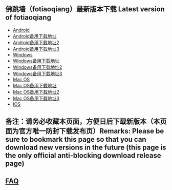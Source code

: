 
## 佛跳墙（fotiaoqiang）最新版本下载 Latest version of fotiaoqiang
- <a href="https://getfotiaoqiang.cf/downloads/2.7.5/fotiaoqiang-v2.7.5-1.apk"> Android </a>
- <a href="https://s3.amazonaws.com/fotiaoqiang/fotiaoqiang-v2.7.5-1.apk"> Android备用下载地址 </a>
- <a href="https://gitlab.com/fotiaoqiang/download/-/blob/master/fotiaoqiang-v2.7.5-1.apk"> Android备用下载地址2 </a>
- <a href="https://github.com/getfotiaoqiang/download/releases/download/V2.7.5/fotiaoqiang-v2.7.5-1.apk"> Android备用下载地址3 </a>
- <a href="https://getfotiaoqiang.cf/downloads/2.7.6/fotiaoqiang-2.7.6-1-Setup.exe"> Windows </a>
- <a href="https://s3.amazonaws.com/fotiaoqiang/fotiaoqiang-2.7.6-1-Setup.exe"> Windows备用下载地址 </a>
- <a href="https://gitlab.com/fotiaoqiang/download/-/blob/master/fotiaoqiang-2.7.6-1-Setup.exe"> Windows备用下载地址2 </a>
- <a href="https://github.com/getfotiaoqiang/download/releases/download/V2.7.6/fotiaoqiang-2.7.6-1-Setup.exe"> Windows备用下载地址3 </a>
- <a href="https://getfotiaoqiang.cf/downloads/2.7.6/v276-1_fotiaoqiang_darwin_amd64_install.pkg"> Mac OS </a>
- <a href="https://s3.amazonaws.com/fotiaoqiang/v276-1_fotiaoqiang_darwin_amd64_install.pkg"> Mac OS备用下载地址 </a>
- <a href="https://gitlab.com/fotiaoqiang/download/-/blob/master/v276-1_fotiaoqiang_darwin_amd64_install.pkg"> Mac OS备用下载地址2 </a>
- <a href="https://github.com/getfotiaoqiang/download/releases/download/V2.7.6/v276-1_fotiaoqiang_darwin_amd64_install.pkg"> Mac OS备用下载地址3 </a>
- <a href="https://www.qingfengshenzhen.com/download/ios/"> IOS </a> 

## 备注：请务必收藏本页面，方便日后下载新版本（本页面为官方唯一防封下载发布页）Remarks: Please be sure to bookmark this page so that you can download new versions in the future (this page is the only official anti-blocking download release page)

## <a href="https://github.com/getfotiaoqiang/fotiaoqiang/wiki/FAQ">FAQ</a>
